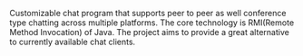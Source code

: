 Customizable chat program that supports peer to peer as well conference type chatting across multiple platforms. The core technology is RMI(Remote Method Invocation) of Java. The project aims to provide a great alternative to currently available chat clients.